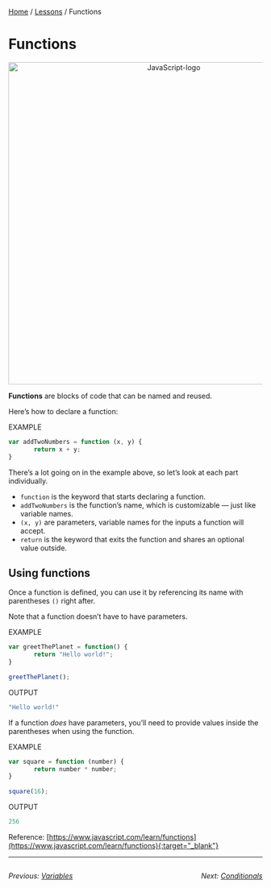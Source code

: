 [Home](../README.md) / [Lessons](./) / Functions

# Functions

<p align="center">
<img width="640" alt="JavaScript-logo" src="https://j.gifs.com/0V1z0K.gif">
</p>

**Functions** are blocks of code that can be named and reused.

Here’s how to declare a function:

EXAMPLE
```javascript
var addTwoNumbers = function (x, y) {
       return x + y;
}
```

There’s a lot going on in the example above, so let’s look at each part individually.
- `function` is the keyword that starts declaring a function.
- `addTwoNumbers` is the function’s name, which is customizable — just like variable names.
- `(x, y)` are parameters, variable names for the inputs a function will accept.
- `return` is the keyword that exits the function and shares an optional value outside.
 
## Using functions

Once a function is defined, you can use it by referencing its name with parentheses `()` right after.

Note that a function doesn’t have to have parameters.

EXAMPLE
```javascript
var greetThePlanet = function() {
       return "Hello world!";
}
​
greetThePlanet();
```

OUTPUT
```javascript
"Hello world!"
```

If a function _does_ have parameters, you’ll need to provide values inside the parentheses when using the function.

EXAMPLE
```javascript
var square = function (number) {
       return number * number;
}
​
square(16);
```
OUTPUT
```javascript
256
```

Reference: [https://www.javascript.com/learn/functions](https://www.javascript.com/learn/functions){:target="_blank"}

---

<div style="overflow:auto">

<div style="float: left">

<i>Previous: <a href="./1%20Variables.md">Variables</a></i>


</div>

<div style="float: right">

<i>Next: <a href="./3%20Conditionals.md">Conditionals</a></i>

</div>
</div>
